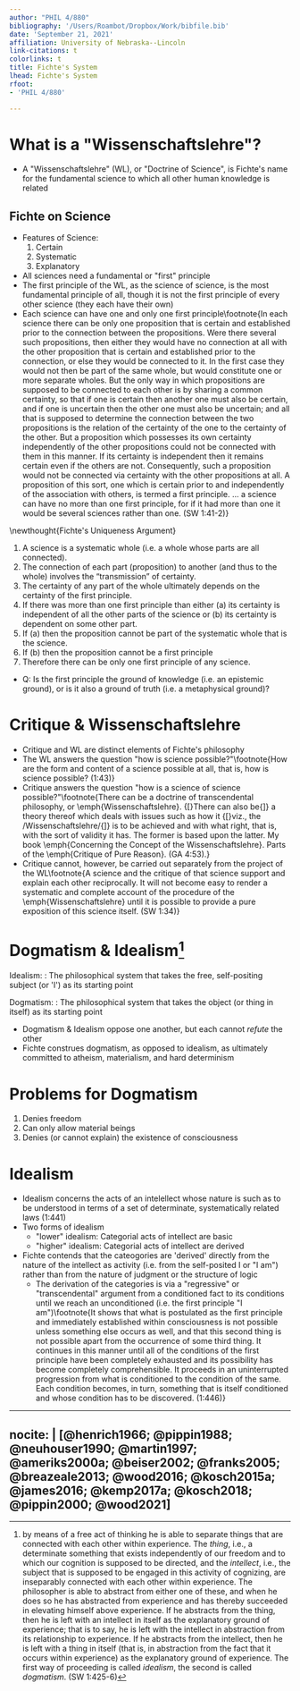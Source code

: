 ```yaml
---
author: "PHIL 4/880"
bibliography: '/Users/Roambot/Dropbox/Work/bibfile.bib'
date: 'September 21, 2021'
affiliation: University of Nebraska--Lincoln 
link-citations: t 
colorlinks: t 
title: Fichte's System
lhead: Fichte's System
rfoot: 
- 'PHIL 4/880'

---
```


# What is a "Wissenschaftslehre"?

- A "Wissenschaftslehre" (WL), or "Doctrine of Science", is Fichte's name for the
  fundamental science to which all other human knowledge is related

## Fichte on Science

- Features of Science:
  1. Certain
  2. Systematic
  3. Explanatory
- All sciences need a fundamental or "first" principle
- The first principle of the WL, as the science of science, is the most fundamental
  principle of all, though it is not the first principle of every other science (they
  each have their own)
- Each science can have one and only one first principle\footnote{In each science
  there can be only one proposition that is certain and established prior to the
  connection between the propositions. Were there several such propositions, then
  either they would have no connection at all with the other proposition that is
  certain and established prior to the connection, or else they would be connected to
  it. In the first case they would not then be part of the same whole, but would
  constitute one or more separate wholes. But the only way in which propositions are
  supposed to be connected to each other is by sharing a common certainty, so that if
  one is certain then another one must also be certain, and if one is uncertain then
  the other one must also be uncertain; and all that is supposed to determine the
  connection between the two propositions is the relation of the certainty of the one
  to the certainty of the other. But a proposition which possesses its own certainty
  independently of the other propositions could not be connected with them in this
  manner. If its certainty is independent then it remains certain even if the others
  are not. Consequently, such a proposition would not be connected via certainty with
  the other propositions at all. A proposition of this sort, one which is certain
  prior to and independently of the association with others, is termed a first
  principle. … a science can have no more than one first principle, for if it had
  more than one it would be several sciences rather than one. (SW 1:41-2)}

\newthought{Fichte's Uniqueness Argument}

1. A science is a systematic whole (i.e. a whole whose parts are all connected).
2. The connection of each part (proposition) to another (and thus to the whole)
   involves the “transmission” of certainty.
3. The certainty of any part of the whole ultimately depends on the certainty of the
   first principle.
4. If there was more than one first principle than either (a) its certainty is
   independent of all the other parts of the science or (b) its certainty is
   dependent on some other part.
5. If (a) then the proposition cannot be part of the systematic whole that is the science.
6. If (b) then the proposition cannot be a first principle
7. Therefore there can be only one first principle of any science.


- Q: Is the first principle the ground of knowledge (i.e. an epistemic ground), or is
  it also a ground of truth (i.e. a metaphysical ground)?
  
# Critique & Wissenschaftslehre

- Critique and WL are distinct elements of Fichte's philosophy
- The WL answers the question "how is science possible?"\footnote{How are the form
  and content of a science possible at all, that is, how is science possible? (1:43)}
- Critique answers the question "how is a science of science
  possible?"\footnote{There can be a doctrine of transcendental philosophy, or
  \emph{Wissenschaftslehre}. {[}There can also be{]} a theory thereof which deals
  with issues such as how it {[}viz., the /Wissenschaftslehre/{]} is to be achieved
  and with what right, that is, with the sort of validity it has. The former is based
  upon the latter. My book \emph{Concerning the Concept of the Wissenschaftslehre}.
  Parts of the \emph{Critique of Pure Reason}. (GA 4:53).}
- Critique cannot, however, be carried out separately from the project of the
  WL\footnote{A science and the critique of that science support and explain each
  other reciprocally. It will not become easy to render a systematic and complete
  account of the procedure of the \emph{Wissenschaftslehre} until it is possible to
  provide a pure exposition of this science itself. (SW 1:34)}

# Dogmatism & Idealism[^1]

[^1]: by means of a free act of thinking he is able to separate things that are
connected with each other within experience. The *thing*, i.e., a determinate
something that exists independently of our freedom and to which our cognition is
supposed to be directed, and the *intellect*, i.e., the subject that is supposed to
be engaged in this activity of cognizing, are inseparably connected with each other
within experience. The philosopher is able to abstract from either one of these, and
when he does so he has abstracted from experience and has thereby succeeded in
elevating himself above experience. If he abstracts from the thing, then he is left
with an intellect in itself as the explanatory ground of experience; that is to say,
he is left with the intellect in abstraction from its relationship to experience. If
he abstracts from the intellect, then he is left with a thing in itself (that is, in
abstraction from the fact that it occurs within experience) as the explanatory ground
of experience. The first way of proceeding is called *idealism*, the second is called
*dogmatism*. (SW 1:425-6)


Idealism:
:   The philosophical system that takes the free, self-positing subject
    (or \'I\') as its starting point

Dogmatism:
:   The philosophical system that takes the object (or thing in itself)
    as its starting point


- Dogmatism & Idealism oppose one another, but each cannot *refute* the other
- Fichte construes dogmatism, as opposed to idealism, as ultimately committed to
  atheism, materialism, and hard determinism

# Problems for Dogmatism

1. Denies freedom
3. Can only allow material beings
2. Denies (or cannot explain) the existence of consciousness

# Idealism

- Idealism concerns the acts of an intelellect whose nature is such as to be
understood in terms of a set of determinate, systematically related laws (1:441)
- Two forms of idealism
  - "lower" idealism: Categorial acts of intellect are basic
  - "higher" idealism: Categorial acts of intellect are derived
- Fichte contends that the cateogories are 'derived' directly from the nature of the
  intellect as activity (i.e. from the self-posited I or "I am") rather than from the
  nature of judgment or the structure of logic
  - The derivation of the categories is via a "regressive" or "transcendental"
    argument from a conditioned fact to its conditions until we reach an
    unconditioned (i.e. the first principle "I am")\footnote{It shows that what is
    postulated as the first principle and immediately established within
    consciousness is not possible unless something else occurs as well, and that this
    second thing is not possible apart from the occurrence of some third thing. It
    continues in this manner until all of the conditions of the first principle have
    been completely exhausted and its possibility has become completely
    comprehensible. It proceeds in an uninterrupted progression from what is
    conditioned to the condition of the same. Each condition becomes, in turn,
    something that is itself conditioned and whose condition has to be discovered.
    (1:446)}

---
nocite: |
  [@henrich1966; @pippin1988; @neuhouser1990; @martin1997; @ameriks2000a;
  @beiser2002; @franks2005; @breazeale2013; @wood2016; @kosch2015a; @james2016;
  @kemp2017a; @kosch2018; @pippin2000; @wood2021] 
---
